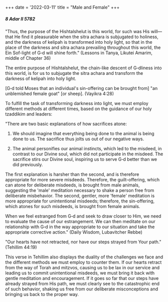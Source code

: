 +++
date = '2022-03-11'
title = "Male and Female"
+++

##### 8 Adar II 5782

"Thus, the purpose of the Hishtalshelut is this world, for such was His will—that He find it pleasurable when the sitra achara is subjugated to holiness, and the darkness of kelipah is transformed into holy light, so that in the place of the darkness and sitra achara prevailing throughout this world, the Ein Sof-light of G‑d will shine forth." (Lessons in Tanya, Likutei Amarim, middle of Chapter 36)

The entire purpose of Hishtalshelut, the chain-like descent of G‑dliness into this world, is for us to subjugate the sitra achara and transform the darkness of kelipah into holy light.

[G‑d told Moses that an individual's sin-offering can be brought from] "an unblemished female goat" [or sheep]. (Vayikra 4:28)

To fulfill the task of transforming darkness into light, we must employ different methods at different times, based on the guidance of our holy tzaddikim and leaders:

"There are two basic explanations of how sacrifices atone:

1. We should imagine that everything being done to the animal is being done to us. The sacrifice thus jolts us out of our negative ways.

2. The animal personifies our animal instincts, which led to the misdeed, in contrast to our Divine soul, which did not participate in the misdeed. The sacrifice stirs our Divine soul, inspiring us to serve G‑d better than we did previously.

The first explanation is harsher than the second, and is therefore appropriate for more severe misdeeds. Therefore, the guilt-offering, which can atone for deliberate misdeeds, is brought from male animals, suggesting the 'male' meditation necessary to shake a person free from deliberate misbehavior. The second, gentler, more 'female' meditation is more appropriate for unintentional misdeeds; therefore, the sin-offering, which atones for such misdeeds, is brought from female animals.

When we feel estranged from G‑d and seek to draw closer to Him, we need to evaluate the cause of our estrangement. We can then meditate on our relationship with G‑d in the way appropriate to our situation and take the appropriate corrective action." (Daily Wisdom, Lubavitcher Rebbe)

"Our hearts have not retracted, nor have our steps strayed from Your path." (Tehillim 44:19)

This verse in Tehillim also displays the duality of the challenges we face and the different methods we must employ to counter them. If our hearts retract from the way of Torah and mitzvos, causing us to be lax in our service and leading us to commit unintentional misdeeds, we must bring it back with gentle meditation and encouragement. If it goes so far that our steps have already strayed from His path, we must clearly see to the catastrophic end of such behavior, shaking us free from our deliberate misconceptions and bringing us back to the proper way.
